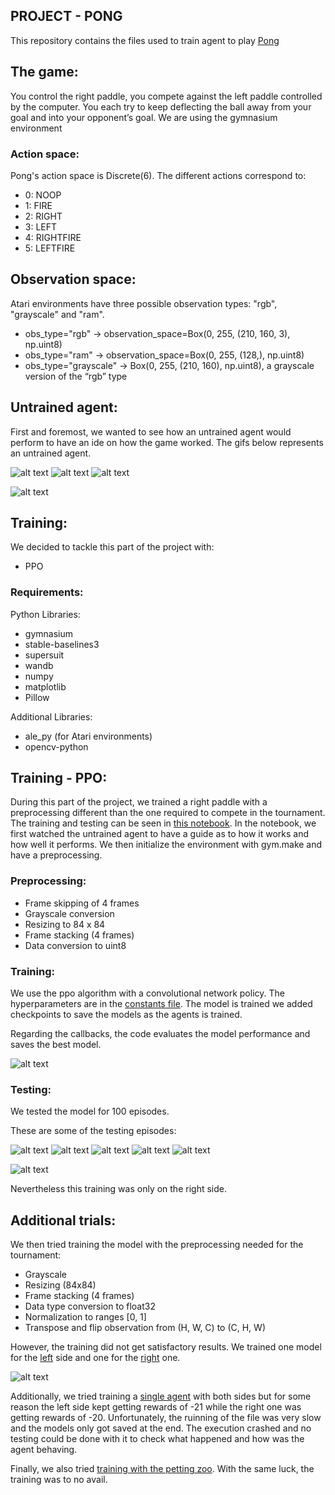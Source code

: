 ## PROJECT - PONG
This repository contains the files used to train agent to play [Pong](https://ale.farama.org/environments/pong/)

## The game:
You control the right paddle, you compete against the left paddle controlled by the computer. You each try to keep deflecting the ball away from your goal and into your opponent’s goal.
We are using the gymnasium environment

### Action space:
Pong's action space is Discrete(6). The different actions correspond to:
- 0: NOOP
- 1: FIRE
- 2: RIGHT
- 3: LEFT
- 4: RIGHTFIRE
- 5: LEFTFIRE

## Observation space:
Atari environments have three possible observation types: "rgb", "grayscale" and "ram".

- obs_type="rgb" -> observation_space=Box(0, 255, (210, 160, 3), np.uint8)
- obs_type="ram" -> observation_space=Box(0, 255, (128,), np.uint8)
- obs_type="grayscale" -> Box(0, 255, (210, 160), np.uint8), a grayscale version of the “rgb” type


## Untrained agent:
First and foremost, we wanted to see how an untrained agent would perform to have an ide on how the game worked.
The gifs below represents an untrained agent. 

![alt text](pong_videos_untrained_agent/untrained_agent_episode_30.gif) ![alt text](pong_videos_untrained_agent/untrained_agent_episode_40.gif) ![alt text](pong_videos_untrained_agent/untrained_agent_episode_50.gif)

![alt text](<pong_videos_untrained_agent/pong untrained agent.png>)

## Training:
We decided to tackle this part of the project with:
- PPO

### Requirements:
Python Libraries:
- gymnasium
- stable-baselines3
- supersuit
- wandb
- numpy
- matplotlib
- Pillow

Additional Libraries:
- ale_py (for Atari environments)
- opencv-python

## Training - PPO:

During this part of the project, we trained a right paddle with a preprocessing different than the one required to compete in the tournament. 
The training and testing can be seen in [this notebook](ppo_pong_normal.ipynb).
In the notebook, we first watched the untrained agent to have a guide as to how it works and how well it performs.
We then initialize the environment with gym.make and have a preprocessing.

### Preprocessing:
- Frame skipping of 4 frames
- Grayscale conversion
- Resizing to 84 x 84
- Frame stacking (4 frames)
- Data conversion to uint8

### Training:
We use the ppo algorithm with a convolutional network policy. 
The hyperparameters are in the [constants file](ppo_pong_constants.py). The model is trained we added checkpoints to save the models as the agents is trained. 

Regarding the callbacks, the code evaluates the model performance and saves the best model. 

![alt text](<photos_for_read_me_and_report/W&B Chart 16_12_2024, 17_55_36.png>)

### Testing:
We tested the model for 100 episodes. 

These are some of the testing episodes:

![alt text](pong_videos_trained/ppo_trained_agent_episode_40.gif) ![alt text](pong_videos_trained/ppo_trained_agent_episode_50.gif) ![alt text](pong_videos_trained/ppo_trained_agent_episode_60.gif) ![alt text](pong_videos_trained/ppo_trained_agent_episode_70.gif) ![alt text](pong_videos_trained/ppo_trained_agent_episode_80.gif)

![alt text](photos_for_read_me_and_report/trained_plot.png)

Nevertheless this training was only on the right side. 

## Additional trials:
We then tried training the model with the preprocessing needed for the tournament:
- Grayscale
- Resizing (84x84)
- Frame stacking (4 frames)
- Data type conversion to float32
- Normalization to ranges [0, 1]
- Transpose and flip observation from (H, W, C) to (C, H, W)


However, the training did not get satisfactory results. 
We trained one model for the [left](ppo_pong_left_train.py) side and one for the [right](ppo_pong_right_train.py) one. 

![alt text](photos_for_read_me_and_report/right.png)

Additionally, we tried training a [single agent](ppo_pong_both.py) with both sides but for some reason the left side kept getting rewards of -21 while the right one was getting rewards of -20. Unfortunately, the ruinning of the file was very slow and the models only got saved at the end. The execution crashed and no testing could be done with it to check what happened and how was the agent behaving. 

Finally, we also tried [training with the petting zoo](pong_petting_zoo.ipynb). With the same luck, the training was to no avail. 
